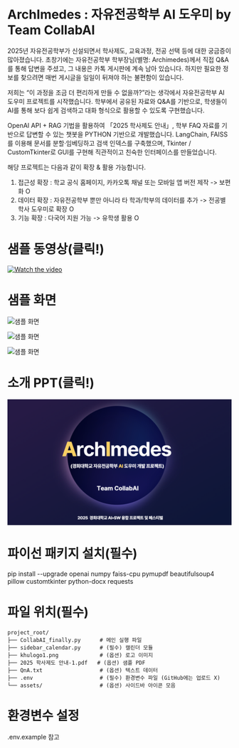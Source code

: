 # ArchImedes : 자유전공학부 AI 도우미 by Team CollabAI

2025년 자유전공학부가 신설되면서 학사제도, 교육과정, 전공 선택 등에 대한 궁금증이 많아졌습니다. 초창기에는 자유전공학부 학부장님(별명: Archimedes)께서 직접 Q&A를 통해 답변을 주셨고, 그 내용은 카톡 게시판에 계속 남아 있습니다. 하지만 필요한 정보를 찾으려면 매번 게시글을 일일이 뒤져야 하는 불편함이 있습니다.

저희는 “이 과정을 조금 더 편리하게 만들 수 없을까?”라는 생각에서 자유전공학부 AI 도우미 프로젝트를 시작했습니다. 학부에서 공유된 자료와 Q&A를 기반으로, 학생들이 AI를 통해 보다 쉽게 검색하고 대화 형식으로 활용할 수 있도록 구현했습니다.

OpenAI API + RAG 기법을 활용하여 「2025 학사제도 안내」, 학부 FAQ 자료를 기반으로 답변할 수 있는 챗봇을 PYTHON 기반으로 개발했습니다. LangChain, FAISS를 이용해 문서를 분할·임베딩하고 검색 인덱스를 구축했으며, Tkinter / CustomTkinter로 GUI를 구현해 직관적이고 친숙한 인터페이스를 만들었습니다.

해당 프로젝트는 다음과 같이 확장 & 활용 가능합니다.
1. 접근성 확장 : 학교 공식 홈페이지, 카카오톡 채널 또는 모바일 앱 버전 제작 -> 보편화 O
2. 데이터 확장 : 자유전공학부 뿐만 아니라 타 학과/학부의 데이터를 추가 -> 전공별 학사 도우미로 확장 O
3. 기능 확장 : 다국어 지원 가능 -> 유학생 활용 O
   
# 샘플 동영상(클릭!)
[![Watch the video](https://img.youtube.com/vi/PPrhjXUHsB0/0.jpg)](https://www.youtube.com/watch?v=PPrhjXUHsB0)

# 샘플 화면
![샘플 화면](https://github.com/robot7171-a11y/ArichImedes-by-Team_CollabAI/blob/main/sample.png?raw=true)

![샘플 화면](https://github.com/robot7171-a11y/ArichImedes-by-Team_CollabAI/blob/main/sample2.png?raw=true)

![샘플 화면](https://github.com/robot7171-a11y/ArichImedes-by-Team_CollabAI/blob/main/sample3.png?raw=true)

# 소개 PPT(클릭!)
[![프로젝트 소개 PPT](https://github.com/qpntux/ArchImedes/blob/main/intro.png)](https://www.miricanvas.com/v/14zxu3h)
# 파이선 패키지 설치(필수)
pip install --upgrade openai numpy faiss-cpu pymupdf beautifulsoup4 pillow customtkinter python-docx requests

# 파일 위치(필수)

```
project_root/
├── CollabAI_finally.py      # 메인 실행 파일
├── sidebar_calendar.py      # (필수) 캘린더 모듈
├── khulogo1.png             # (옵션) 로고 이미지
├── 2025 학사제도 안내-1.pdf   # (옵션) 샘플 PDF
├── QnA.txt                  # (옵션) 텍스트 데이터
├── .env                     # (필수) 환경변수 파일 (GitHub에는 업로드 X)
└── assets/                  # (옵션) 사이드바 아이콘 모음

```
# 환경변수 설정
.env.example 참고

